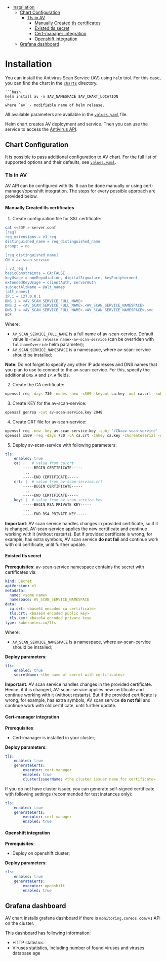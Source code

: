 - [Installation](#installation)
  - [Chart Configuration](#chart-configuration)
    - [Tls in AV](#tls-in-av)
      - [Manually Created tls certificates](#manually-created-tls-certificates)
      - [Existed tls secret](#existed-tls-secret)
      - [Cert-manager integration](#cert-manager-integration)
      - [Openshift integration](#openshift-integration)
  - [Grafana dashboard](#grafana-dashboard)

# Installation

You can install the Antivirus Scan Service (AV) using `helm` tool. For this case, you can find the chart in the [`charts`](/charts) directory.
    
    ```bash
    helm install av -n $AV_NAMESPACE $AV_CHART_LOCATION 
    ```
    where `av` - modifiable name of helm release.

All available parameters are available in the [`values.yaml`](/charts/av-scan-service/values.yaml) file.

Helm chart creates AV deployment and service. Then you can use the service to access the [Antivirus API](/doc/openapi.yaml).

## Chart Configuration

It is possible to pass additional configuration to AV chart.
For the full list of supported options and their defaults, see [`values.yaml`](/charts/av-scan-service/values.yaml).

### Tls in AV

AV API can be configured with tls. It can be done manually or using cert-manager/openshift integration. The steps for every possible approach are provided below.

#### Manually Created tls certificates

1. Create configuration file for SSL certificate:  

```bash
cat <<EOF > server.conf 
[req]
req_extensions = v3_req
distinguished_name = req_distinguished_name
prompt = no

[req_distinguished_name]
CN = av-scan-service

[ v3_req ]
basicConstraints = CA:FALSE
keyUsage = nonRepudiation, digitalSignature, keyEncipherment
extendedKeyUsage = clientAuth, serverAuth
subjectAltName = @alt_names
[alt_names]
IP.1 = 127.0.0.1
DNS.1 = <AV_SCAN_SERVICE_FULL_NAME>
DNS.2 = <AV_SCAN_SERVICE_FULL_NAME>.<AV_SCAN_SERVICE_NAMESPACE>
DNS.3 = <AV_SCAN_SERVICE_FULL_NAME>.<AV_SCAN_SERVICE_NAMESPACE>.svc
EOF
```

Where:

* `AV_SCAN_SERVICE_FULL_NAME` is a full name of av-scan-cervice. Default value is `<helm release name>-av-scan-service` (can be overriden with `fullnameOverride` helm parameter);
* `AV_SCAN_SERVICE_NAMESPACE` is a namespace, where av-scan-cervice should be installed;

**Note**: Do not forget to specify any other IP addresses and DNS names that you plan to use to connect to the av-scan-cervice. For this, specify the additional `DNS.#` and `IP.#` fields.

2. Create the CA certificate:

```bash
openssl req -days 730 -nodes -new -x509 -keyout ca.key -out ca.crt -subj "/CN=av-scan-service"
```

3. Create KEY for the av-scan-service:

```bash
openssl genrsa -out av-scan-service.key 2048
```

4. Create CRT file for av-scan-service:

```bash
openssl req -new -key av-scan-service.key -subj "/CN=av-scan-service" -config server.conf | \
openssl x509 -req -days 730 -CA ca.crt -CAkey ca.key -CAcreateserial -out av-scan-service.crt -extensions v3_req -extfile server.conf
```

5. Deploy av-scan-service with following parameters:

```yaml
tls:
    enabled: true
    ca: |   # value from ca.crt
        -----BEGIN CERTIFICATE-----
        ...
        -----END CERTIFICATE-----
    crt: |  # value from av-scan-service.crt
        -----BEGIN CERTIFICATE-----
        ...
        -----END CERTIFICATE-----
    key: |  # value from av-scan-service.key
        -----BEGIN RSA PRIVATE KEY-----
        ...
        -----END RSA PRIVATE KEY-----
```

**Important**: AV scan service handles changes in provided certificate, so if it is changed, AV-scan-service applies the new certificate and continue working with it (without restarts). But if provided certificate is wrong, for example, has extra symbols, AV scan service **do not fail** and continue work with old certificate, until further update.

#### Existed tls secret

**Prerequisites:**
av-scan-service namespace contains the secret with certificates via:

```yaml
kind: Secret
apiVersion: v1
metadata:
  name: <some name>
  namespace: AV_SCAN_SERVICE_NAMESPACE
data:
  ca.crt: <base64 encoded ca certificate>
  tls.crt: <base64 encoded public key>
  tls.key: <base64 encoded private key>
type: kubernetes.io/tls
```

Where:

* `AV_SCAN_SERVICE_NAMESPACE` is a namespace, where av-scan-cervice should be installed;

**Deploy parameters**:

```yaml
tls:
    enabled: true
    secretName: <the name of secret with certificates>
```

**Important**: AV scan service handles changes in the provided certificate. Hence, if it is changed, AV-scan-service applies new certificate and continue working with it (without restarts). But if the provided certificate is wrong, for example, has extra symbols, AV scan service **do not fail** and continue work with old certificate, until further update.

#### Cert-manager integration

**Prerequisites**:

* Cert-manager is installed in your cluster;

**Deploy parameters**:

```yaml
tls:
    enabled: true
    generateCerts:
        executor: cert-manager
        enabled: true
        clusterIssuerName: <the cluster issuer name for certificate>
```

If you do not have cluster issuer, you can generate self-signed certificate with following settings (recommended for test instances only):

```yaml
tls:
    enabled: true
    generateCerts:
        executor: cert-manager
        enabled: true
```

#### Openshift integration

**Prerequisites**:

* Deploy on openshift cluster;

**Deploy parameters**:

```yaml
tls:
    enabled: true
    generateCerts:
        executor: openshift
        enabled: true
```

## Grafana dashboard

AV chart installs grafana dashboard if there is `monitoring.coreos.com/v1` API on the cluster.

This dashboard has following information:
* HTTP statistics
* Viruses statistics, including number of found viruses and viruses database age